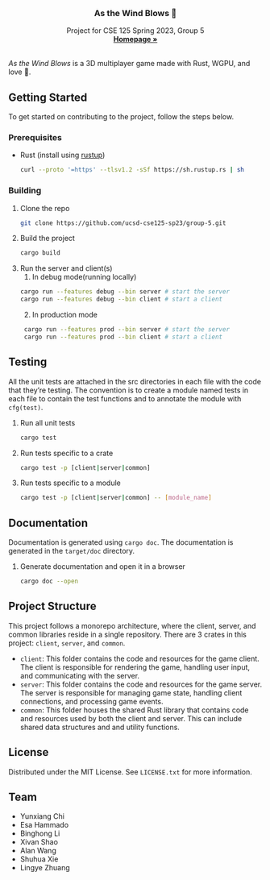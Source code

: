 <!-- Improved compatibility of back to top link: See: https://github.com/othneildrew/Best-README-Template/pull/73 -->
<a name="readme-top"></a>
<!--
*** Thanks for checking out the Best-README-Template. If you have a suggestion
*** that would make this better, please fork the repo and create a pull request
*** or simply open an issue with the tag "enhancement".
*** Don't forget to give the project a star!
*** Thanks again! Now go create something AMAZING! :D
-->

<br />
<div align="center">
<h3 align="center">As the Wind Blows 💨</h3>

  <p align="center">
Project for CSE 125 Spring 2023, Group 5
    <br />
    <a href="https://cse125.ucsd.edu/2023/cse125g5/"><strong>Homepage »</strong></a>
    <br />
    <br />
  </p>
</div>

<!-- ABOUT THE PROJECT -->
*As the Wind Blows* is a 3D multiplayer game made with Rust, WGPU, and love 💖.


<!-- GETTING STARTED -->
## Getting Started

To get started on contributing to the project, follow the steps below.

### Prerequisites

* Rust (install using [rustup](https://rustup.rs/))
  ```sh
  curl --proto '=https' --tlsv1.2 -sSf https://sh.rustup.rs | sh
  ```

### Building

1. Clone the repo
    ```sh
    git clone https://github.com/ucsd-cse125-sp23/group-5.git
    ```
2. Build the project
    ```sh
    cargo build
    ```
3. Run the server and client(s)
   1) In debug mode(running locally)
    ```sh
    cargo run --features debug --bin server # start the server
    cargo run --features debug --bin client # start a client
    ```
   2) In production mode
   ```sh
    cargo run --features prod --bin server # start the server
    cargo run --features prod --bin client # start a client
    ```

<!-- Testing -->
## Testing

All the unit tests are attached in the src directories in each file with the code that they’re testing.
The convention is to create a module named tests in each file to contain the test functions and to annotate the module with `cfg(test)`.

1. Run all unit tests
    ```sh
    cargo test
    ```
2. Run tests specific to a crate
    ```sh
    cargo test -p [client|server|common]
    ```
3. Run tests specific to a module
    ```sh
    cargo test -p [client|server|common] -- [module_name]
    ```

<!-- Documentation -->
## Documentation

Documentation is generated using `cargo doc`. The documentation is generated in the `target/doc` directory.

1. Generate documentation and open it in a browser
    ```sh
    cargo doc --open
    ```

<!-- PROJECT STRUCTURE -->
## Project Structure

This project follows a monorepo architecture, where the client, server, and common libraries reside in a single repository.
There are 3 crates in this project: `client`, `server`, and `common`.

- `client`: This folder contains the code and resources for the game client. The client is responsible for rendering the game, handling user input, and communicating with the server.
- `server`: This folder contains the code and resources for the game server. The server is responsible for managing game state, handling client connections, and processing game events.
- `common`: This folder houses the shared Rust library that contains code and resources used by both the client and server. This can include shared data structures and and utility functions.

<!-- LICENSE -->
## License

Distributed under the MIT License. See `LICENSE.txt` for more information.

<!-- Team -->
## Team

- Yunxiang Chi
- Esa Hammado
- Binghong Li
- Xivan Shao
- Alan Wang
- Shuhua Xie
- Lingye Zhuang

<!-- MARKDOWN LINKS & IMAGES -->
<!-- https://www.markdownguide.org/basic-syntax/#reference-style-links -->
[contributors-shield]: https://img.shields.io/github/contributors/github_username/repo_name.svg?style=for-the-badge
[contributors-url]: https://github.com/github_username/repo_name/graphs/contributors
[forks-shield]: https://img.shields.io/github/forks/github_username/repo_name.svg?style=for-the-badge
[forks-url]: https://github.com/github_username/repo_name/network/members
[stars-shield]: https://img.shields.io/github/stars/github_username/repo_name.svg?style=for-the-badge
[stars-url]: https://github.com/github_username/repo_name/stargazers
[issues-shield]: https://img.shields.io/github/issues/github_username/repo_name.svg?style=for-the-badge
[issues-url]: https://github.com/github_username/repo_name/issues
[license-shield]: https://img.shields.io/github/license/github_username/repo_name.svg?style=for-the-badge
[license-url]: https://github.com/github_username/repo_name/blob/master/LICENSE.txt
[linkedin-shield]: https://img.shields.io/badge/-LinkedIn-black.svg?style=for-the-badge&logo=linkedin&colorB=555
[linkedin-url]: https://linkedin.com/in/linkedin_username
[product-screenshot]: images/screenshot.png